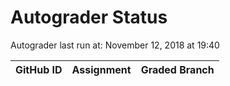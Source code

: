 # Autograder Status
Autograder last run at: November 12, 2018 at 19:40

| GitHub ID | Assignment | Graded Branch |
|-----------|------------|---------------|
